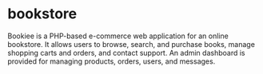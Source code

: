# bookstore
Bookiee is a PHP-based e-commerce web application for an online bookstore. It allows users to browse, search, and purchase books, manage shopping carts and orders, and contact support. An admin dashboard is provided for managing products, orders, users, and messages.
